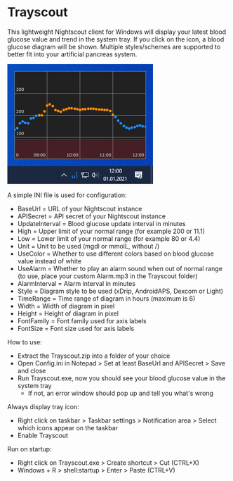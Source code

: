 # Trayscout
This lightweight Nightscout client for Windows will display your latest blood glucose value and trend in the system tray. If you click on the icon, a blood glucose diagram will be shown. Multiple styles/schemes are supported to better fit into your artificial pancreas system.

![Preview](Preview.png)

A simple INI file is used for configuration:
- BaseUrl = URL of your Nightscout instance
- APISecret = API secret of your Nightscout instance
- UpdateInterval = Blood glucose update interval in minutes
- High = Upper limit of your normal range (for example 200 or 11.1)
- Low = Lower limit of your normal range (for example 80 or 4.4)
- Unit = Unit to be used (mgdl or mmolL, without /)
- UseColor = Whether to use different colors based on blood glucose value instead of white
- UseAlarm = Whether to play an alarm sound when out of normal range (to use, place your custom Alarm.mp3 in the Trayscout folder)
- AlarmInterval = Alarm interval in minutes
- Style = Diagram style to be used (xDrip, AndroidAPS, Dexcom or Light)
- TimeRange = Time range of diagram in hours (maximum is 6)
- Width = Width of diagram in pixel
- Height = Height of diagram in pixel
- FontFamily = Font family used for axis labels
- FontSize = Font size used for axis labels

How to use:
- Extract the Trayscout.zip into a folder of your choice
- Open Config.ini in Notepad > Set at least BaseUrl and APISecret > Save and close
- Run Trayscout.exe, now you should see your blood glucose value in the system tray
  - If not, an error window should pop up and tell you what's wrong

Always display tray icon:
- Right click on taskbar > Taskbar settings > Notification area > Select which icons appear on the taskbar
- Enable Trayscout

Run on startup:
- Right click on Trayscout.exe > Create shortcut > Cut (CTRL+X)
- Windows + R > shell:startup > Enter > Paste (CTRL+V)